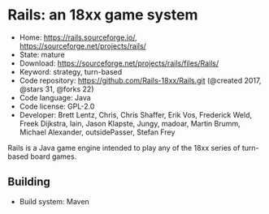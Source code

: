 # Rails: an 18xx game system

- Home: https://rails.sourceforge.io/, https://sourceforge.net/projects/rails/
- State: mature
- Download: https://sourceforge.net/projects/rails/files/Rails/
- Keyword: strategy, turn-based
- Code repository: https://github.com/Rails-18xx/Rails.git (@created 2017, @stars 31, @forks 22)
- Code language: Java
- Code license: GPL-2.0
- Developer: Brett Lentz, Chris, Chris Shaffer, Erik Vos, Frederick Weld, Freek Dijkstra, Iain, Jason Klapste, Jungy, madoar, Martin Brumm, Michael Alexander, outsidePasser, Stefan Frey

Rails is a Java game engine intended to play any of the 18xx series of turn-based board games.

## Building

- Build system: Maven
